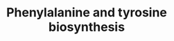 ---
annotations:
- type: Pathway Ontology
  value: chorismate metabolic pathway
authors:
- M.Braymer
- MaintBot
- Ddigles
- Egonw
- DeSl
- Khanspers
- Eweitz
description: Based on http://pathway.yeastgenome.org/biocyc/
last-edited: 2021-05-25
organisms:
- Saccharomyces cerevisiae
redirect_from:
- /index.php/Pathway:WP120
- /instance/WP120
schema-jsonld:
- '@context': https://schema.org/
  '@id': https://wikipathways.github.io/pathways/WP120.html
  '@type': Dataset
  creator:
    '@type': Organization
    name: WikiPathways
  description: Based on http://pathway.yeastgenome.org/biocyc/
  keywords:
  - 2-oxoglutarate
  - L-tyrosine
  - prephenate
  - PHA2
  - L-phenylalanine
  - H2O
  - keto-phenylpyruvate
  - chorismate
  - ARO7
  - p-hydroxyphenylpyruvate
  - CO2
  - L-glutamate
  - TYR1
  - NADPH
  - ARO8
  - NADP
  - ARO9
  license: CC0
  name: Phenylalanine and tyrosine biosynthesis
seo: CreativeWork
title: Phenylalanine and tyrosine biosynthesis
wpid: WP120
---